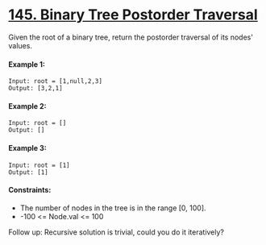 ﻿# [145. Binary Tree Postorder Traversal](https://leetcode.com/problems/binary-tree-postorder-traversal)

Given the root of a binary tree, return the postorder traversal of its nodes' values.

#### Example 1:
```
Input: root = [1,null,2,3]
Output: [3,2,1]
``` 

#### Example 2:
```
Input: root = []
Output: []
``` 

#### Example 3:
```
Input: root = [1]
Output: [1]
```

#### Constraints:

- The number of nodes in the tree is in the range [0, 100].
- -100 <= Node.val <= 100


Follow up: Recursive solution is trivial, could you do it iteratively?